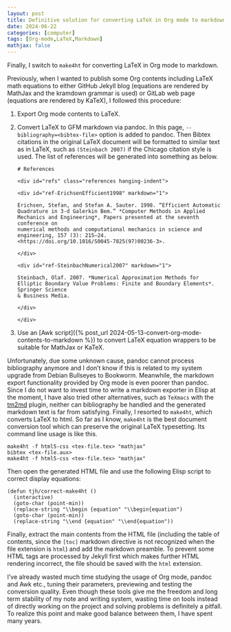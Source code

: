```yaml
---
layout: post
title: Definitive solution for converting LaTeX in Org mode to markdown
date: 2024-06-22
categories: [computer]
tags: [Org-mode,LaTeX,Markdown]
mathjax: false
---
```


Finally, I switch to `make4ht` for converting LaTeX in Org mode to markdown.

Previously, when I wanted to publish some Org contents including LaTeX math equations to either GitHub Jekyll blog (equations are rendered by MathJax and the kramdown grammar is used) or GitLab web page (equations are rendered by KaTeX), I followed this procedure:

1.  Export Org mode contents to LaTeX.
2.  Convert LaTeX to GFM markdown via pandoc. In this page, `--bibliography=<bibtex-file>` option is added to pandoc. Then Bibtex citations in the original LaTeX document will be formatted to similar text as in LaTeX, such as `(Steinbach 2007)` if the Chicago citation style is used. The list of references will be generated into something as below.
    
    ```text
    # References
    
    <div id="refs" class="references hanging-indent">
    
    <div id="ref-ErichsenEfficient1998" markdown="1">
    
    Erichsen, Stefan, and Stefan A. Sauter. 1998. “Efficient Automatic
    Quadrature in 3-d Galerkin Bem.” *Computer Methods in Applied Mechanics and Engineering*, Papers presented at the seventh conference on
    numerical methods and computational mechanics in science and
    engineering, 157 (3): 215–24.
    <https://doi.org/10.1016/S0045-7825(97)00236-3>.
    
    </div>
    
    <div id="ref-SteinbachNumerical2007" markdown="1">
    
    Steinbach, Olaf. 2007. *Numerical Approximation Methods for Elliptic Boundary Value Problems: Finite and Boundary Elements*. Springer Science
    & Business Media.
    
    </div>
    
    </div>
    ```
3.  Use an [Awk script]({% post_url 2024-05-13-convert-org-mode-contents-to-markdown %}) to convert LaTeX equation wrappers to be suitable for MathJax or KaTeX.

Unfortunately, due some unknown cause, pandoc cannot process bibliography anymore and I don&rsquo;t know if this is related to my system upgrade from Debian Bullseyes to Bookworm. Meanwhile, the markdown export functionality provided by Org mode is even poorer than pandoc. Since I do not want to invest time to write a markdown exporter in Elisp at the moment, I have also tried other alternatives, such as `TeXmacs` with the [tm2md](https://github.com/PikachuHy/texmacs-converter-tm2md/tree/master) plugin, neither can bibliography be handled and the generated markdown text is far from satisfying. Finally, I resorted to `make4ht`, which converts LaTeX to html. So far as I know, `make4ht` is the best document conversion tool which can preserve the original LaTeX typesetting. Its command line usage is like this.

```text
make4ht -f html5-css <tex-file.tex> "mathjax"
bibtex <tex-file.aux>
make4ht -f html5-css <tex-file.tex> "mathjax"
```

Then open the generated HTML file and use the following Elisp script to correct display equations:

```elisp
(defun tjh/correct-make4ht ()
  (interactive)
  (goto-char (point-min))
  (replace-string "\\begin {equation" "\\begin{equation")
  (goto-char (point-min))
  (replace-string "\\end {equation" "\\end{equation"))
```

Finally, extract the main contents from the HTML file (including the table of contents, since the `[toc]` markdown directive is not recognized when the file extension is `html`) and add the markdown preamble. To prevent some HTML tags are processed by Jekyll first which makes further HTML rendering incorrect, the file should be saved with the `html` extension.

I&rsquo;ve already wasted much time studying the usage of Org mode, pandoc and Awk etc., tuning their parameters, previewing and testing the conversion quality. Even though these tools give me the freedom and long term stability of my note and writing system, wasting time on tools instead of directly working on the project and solving problems is definitely a pitfall. To realize this point and make good balance between them, I have spent many years.
